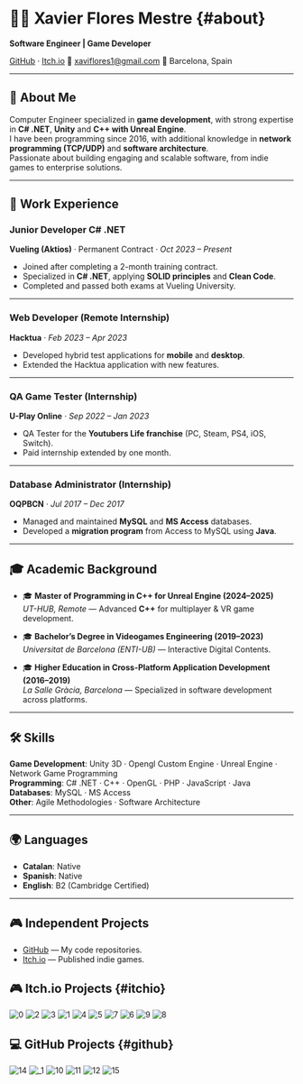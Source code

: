 # 👨‍💻 Xavier Flores Mestre {#about}
**Software Engineer | Game Developer**  

[GitHub](https://github.com/xavifm) · [Itch.io](https://xavif2.itch.io/)
📧 [xaviflores1@gmail.com](mailto:xaviflores1@gmail.com)
📍 Barcelona, Spain  

---

## 👋 About Me  
Computer Engineer specialized in **game development**, with strong expertise in **C# .NET**, **Unity** and **C++ with Unreal Engine**.  
I have been programming since 2016, with additional knowledge in **network programming (TCP/UDP)** and **software architecture**.  
Passionate about building engaging and scalable software, from indie games to enterprise solutions.  

---

## 💼 Work Experience  

### Junior Developer C# .NET  
**Vueling (Aktios)** · Permanent Contract · *Oct 2023 – Present*  
- Joined after completing a 2-month training contract.  
- Specialized in **C# .NET**, applying **SOLID principles** and **Clean Code**.  
- Completed and passed both exams at Vueling University.  

---

### Web Developer (Remote Internship)  
**Hacktua** · *Feb 2023 – Apr 2023*  
- Developed hybrid test applications for **mobile** and **desktop**.  
- Extended the Hacktua application with new features.  

---

### QA Game Tester (Internship)  
**U-Play Online** · *Sep 2022 – Jan 2023*  
- QA Tester for the **Youtubers Life franchise** (PC, Steam, PS4, iOS, Switch).  
- Paid internship extended by one month.  

---

### Database Administrator (Internship)  
**OQPBCN** · *Jul 2017 – Dec 2017*  
- Managed and maintained **MySQL** and **MS Access** databases.  
- Developed a **migration program** from Access to MySQL using **Java**.  

---

## 🎓 Academic Background  

- 🎓 **Master of Programming in C++ for Unreal Engine (2024–2025)**  
  *UT-HUB, Remote* — Advanced **C++** for multiplayer & VR game development.  

- 🎓 **Bachelor’s Degree in Videogames Engineering (2019–2023)**  
  *Universitat de Barcelona (ENTI-UB)* — Interactive Digital Contents.  

- 🎓 **Higher Education in Cross-Platform Application Development (2016–2019)**  
  *La Salle Gràcia, Barcelona* — Specialized in software development across platforms.  

---

## 🛠️ Skills  

**Game Development**: Unity 3D · Opengl Custom Engine · Unreal Engine · Network Game Programming  
**Programming**: C# .NET · C++ · OpenGL · PHP · JavaScript · Java  
**Databases**: MySQL · MS Access  
**Other**: Agile Methodologies · Software Architecture  

---

## 🌍 Languages  

- **Catalan**: Native
- **Spanish**: Native  
- **English**: B2 (Cambridge Certified)  

---

## 🎮 Independent Projects  

- [GitHub](https://github.com/xavifm) — My code repositories.  
- [Itch.io](https://xavif2.itch.io/) — Published indie games.

## 🎮 Itch.io Projects {#itchio}

![0](https://github.com/user-attachments/assets/7d80248b-8708-4704-9088-d9d12edc4e75)
![2](https://github.com/user-attachments/assets/f8be87d7-c8de-417f-b277-dcc7205d977f)
![3](https://github.com/user-attachments/assets/4f2d1f92-ac63-496a-aec0-955edc85e454)
![1](https://github.com/user-attachments/assets/79e2b9c0-dbdd-414e-8e5a-d2b2ae2bddda)
![4](https://github.com/user-attachments/assets/b311b4ba-c483-4757-a237-6d7d04c9a690)
![5](https://github.com/user-attachments/assets/159e05bd-00e7-45e7-86f7-41eae1151d15)
![7](https://github.com/user-attachments/assets/60790fbc-90db-4178-8791-efcdde4867dc)
![6](https://github.com/user-attachments/assets/36b9f24c-19dd-4998-8a17-e0a9dd2bbc52)
![9](https://github.com/user-attachments/assets/e637f62e-9425-4c23-84af-b846cac412e5)
![8](https://github.com/user-attachments/assets/c72cca49-f40c-411c-9b46-c0617cee4aa3)

## 💻 GitHub Projects {#github}

![14](https://github.com/user-attachments/assets/bb2fdaad-6a08-4e8a-931b-c91daf1ef711)
![_1](https://github.com/user-attachments/assets/8f68c054-6a4a-4756-b9af-09435fb84834)
![10](https://github.com/user-attachments/assets/55b66a08-4dd6-43e2-a69d-5b606f2ee2e1)
![11](https://github.com/user-attachments/assets/8c73465d-c696-4bd6-a140-587094ff3f73)
![12](https://github.com/user-attachments/assets/d3252688-47e1-4696-8b7c-13c284234f75)
![15](https://github.com/user-attachments/assets/7e341622-a1b1-4408-86c8-efd0815ff6b0)
